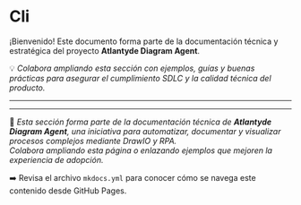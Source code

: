 # Cli

¡Bienvenido! Este documento forma parte de la documentación técnica y estratégica del proyecto **Atlantyde Diagram Agent**.

💡 _Colabora ampliando esta sección con ejemplos, guías y buenas prácticas para asegurar el cumplimiento SDLC y la calidad técnica del producto._

---


---

🔧 _Esta sección forma parte de la documentación técnica de **Atlantyde Diagram Agent**, una iniciativa para automatizar, documentar y visualizar procesos complejos mediante DrawIO y RPA.  
Colabora ampliando esta página o enlazando ejemplos que mejoren la experiencia de adopción._

➡️ Revisa el archivo `mkdocs.yml` para conocer cómo se navega este contenido desde GitHub Pages.
